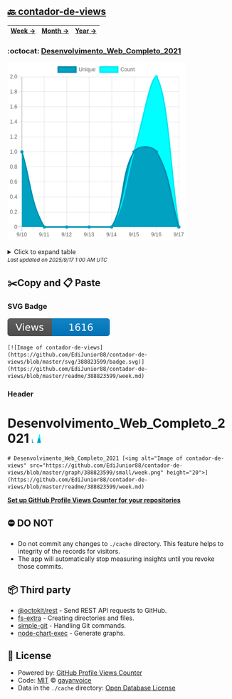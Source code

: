 ## [🔙 contador-de-views](https://github.com/EdiJunior88/contador-de-views)
| [**Week →**](https://github.com/EdiJunior88/contador-de-views/blob/master/readme/388823599/week.md) | [**Month →**](https://github.com/EdiJunior88/contador-de-views/blob/master/readme/388823599/month.md) | [**Year →**](https://github.com/EdiJunior88/contador-de-views/blob/master/readme/388823599/year.md) |
| ---- | ---- | ----- |
### :octocat: [Desenvolvimento_Web_Completo_2021](https://github.com/EdiJunior88/Desenvolvimento_Web_Completo_2021)
![Image of contador-de-views](https://github.com/EdiJunior88/contador-de-views/blob/master/graph/388823599/large/week.png)

<details>
	<summary>Click to expand table</summary>
	<h2>:calendar: Week Page Views Table</h2>
<table>
	<tr>
		<th>
			Last Updated
		</th>
		<th>
			Unique
		</th>
		<th>
			Count
		</th>
	</tr>
	<tr>
		<td>
			<code>2025/9/17</code>
		</td>
		<td>
			<code>0</code>
		</td>
		<td>
			<code>0</code>
		</td>
	</tr>
	<tr>
		<td>
			<code>2025/9/16</code>
		</td>
		<td>
			<code>1</code>
		</td>
		<td>
			<code>2</code>
		</td>
	</tr>
	<tr>
		<td>
			<code>2025/9/15</code>
		</td>
		<td>
			<code>1</code>
		</td>
		<td>
			<code>1</code>
		</td>
	</tr>
	<tr>
		<td>
			<code>2025/9/14</code>
		</td>
		<td>
			<code>0</code>
		</td>
		<td>
			<code>0</code>
		</td>
	</tr>
	<tr>
		<td>
			<code>2025/9/13</code>
		</td>
		<td>
			<code>0</code>
		</td>
		<td>
			<code>0</code>
		</td>
	</tr>
	<tr>
		<td>
			<code>2025/9/12</code>
		</td>
		<td>
			<code>0</code>
		</td>
		<td>
			<code>0</code>
		</td>
	</tr>
	<tr>
		<td>
			<code>2025/9/11</code>
		</td>
		<td>
			<code>0</code>
		</td>
		<td>
			<code>0</code>
		</td>
	</tr>
	<tr>
		<td>
			<code>2025/9/10</code>
		</td>
		<td>
			<code>1</code>
		</td>
		<td>
			<code>1</code>
		</td>
	</tr>
</table>

</details>
<small><i>Last updated on 2025/9/17 1:00 AM UTC</i></small>

## ✂️Copy and 📋 Paste
### SVG Badge
[![Image of contador-de-views](https://github.com/EdiJunior88/contador-de-views/blob/master/svg/388823599/badge.svg)](https://github.com/EdiJunior88/contador-de-views/blob/master/readme/388823599/week.md)
```readme
[![Image of contador-de-views](https://github.com/EdiJunior88/contador-de-views/blob/master/svg/388823599/badge.svg)](https://github.com/EdiJunior88/contador-de-views/blob/master/readme/388823599/week.md)
```
### Header
# Desenvolvimento_Web_Completo_2021 [<img alt="Image of contador-de-views" src="https://github.com/EdiJunior88/contador-de-views/blob/master/graph/388823599/small/week.png" height="20">](https://github.com/EdiJunior88/contador-de-views/blob/master/readme/388823599/week.md)
```readme
# Desenvolvimento_Web_Completo_2021 [<img alt="Image of contador-de-views" src="https://github.com/EdiJunior88/contador-de-views/blob/master/graph/388823599/small/week.png" height="20">](https://github.com/EdiJunior88/contador-de-views/blob/master/readme/388823599/week.md)
```
[**Set up GitHub Profile Views Counter for your repositories**](https://github.com/gayanvoice/github-profile-views-counter)
## ⛔ DO NOT
- Do not commit any changes to `./cache` directory. This feature helps to integrity of the records for visitors.
- The app will automatically stop measuring insights until you revoke those commits.
## 📦 Third party

- [@octokit/rest](https://www.npmjs.com/package/@octokit/rest) - Send REST API requests to GitHub.
- [fs-extra](https://www.npmjs.com/package/fs-extra) - Creating directories and files.
- [simple-git](https://www.npmjs.com/package/simple-git) - Handling Git commands.
- [node-chart-exec](https://www.npmjs.com/package/node-chart-exec) - Generate graphs.
## 📄 License
- Powered by: [GitHub Profile Views Counter](https://github.com/gayanvoice/github-profile-views-counter)
- Code: [MIT](./LICENSE) © [gayanvoice](https://github.com/gayanvoice/github-profile-views-counter)
- Data in the `./cache` directory: [Open Database License](https://opendatacommons.org/licenses/odbl/1-0/)